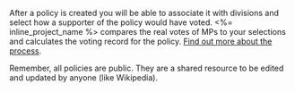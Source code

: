 After a policy is created you will be able to associate it with  divisions and select how a supporter of the policy would have voted. <%= inline_project_name %> compares the real votes of MPs to your selections and calculates the voting record for the policy. [Find out more about the process](/help/faq#policies).

Remember, all policies are public. They are a shared resource to be edited and updated by anyone (like Wikipedia).

